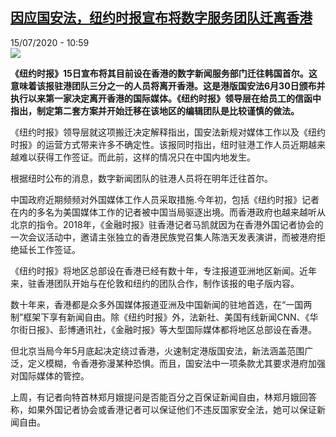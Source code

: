 <!--1594806837000-->
[因应国安法，纽约时报宣布将数字服务团队迁离香港](http://www.rfi.fr//cn/%E6%B8%AF%E6%BE%B3%E5%8F%B0/20200715-%E5%9B%A0%E5%BA%94%E5%9B%BD%E5%AE%89%E6%B3%95%EF%BC%8C%E7%BA%BD%E7%BA%A6%E6%97%B6%E6%8A%A5%E5%AE%A3%E5%B8%83%E5%B0%86%E6%95%B0%E5%AD%97%E6%9C%8D%E5%8A%A1%E5%9B%A2%E9%98%9F%E8%BF%81%E7%A6%BB%E9%A6%99%E6%B8%AF)
------

<div>15/07/2020 - 10:59</div><img src="https://s.rfi.fr/media/display/6e44df7e-166a-11ea-8ccb-005056bf7c53/w:310/p:16x9/2012-10-25T153410Z_1522053630_GM1E6BU06ST01_RTRMADP_3_NEWYORKTIMES-RESULTS_0.JPG"><p><strong>《纽约时报》15日宣布将其目前设在香港的数字新闻服务部门迁往韩国首尔。这意味着该报驻港团队三分之一的人员将离开香港。这是港版国安法6月30日颁布并执行以来第一家决定离开香港的国际媒体。《纽约时报》领导层在给员工的信函中指出，制定第二套方案并开始迁移在该地区的编辑团队是比较谨慎的做法。</strong></p><div class="t-content__body u-clearfix"><div class="m-interstitial"></div><p>《纽约时报》领导层就这项搬迁决定解释指出，国安法新规对媒体工作以及《纽约时报》的运营方式带来许多不确定性。该报同时指出，纽时驻港工作人员近期越来越难以获得工作签证。而此前，这样的情况只在中国内地发生。</p><p>根据纽时公布的消息，数字新闻团队的驻港人员将在明年迁往首尔。</p><p>中国政府近期频频对外国媒体工作人员采取措施.今年初，包括《纽约时报》记者在内的多名为美国媒体工作的记者被中国当局驱逐出境。而香港政府也越来越听从北京的指令。2018年，《金融时报》驻香港记者马凯就因为在香港外国记者协会的一次会议活动中，邀请主张独立的香港民族党召集人陈浩天发表演讲，而被港府拒绝延长工作签证。</p><p>《纽约时报》将地区总部设在香港已经有数十年，专注报道亚洲地区新闻。近年来，驻香港团队开始与在伦敦和纽约的团队合作，制作该报的电子版内容。</p><p>数十年来，香港都是众多外国媒体报道亚洲及中国新闻的驻地首选，在“一国两制”框架下享有新闻自由。除《纽约时报》外，法新社、美国有线新闻CNN、《华尔街日报》、彭博通讯社，《金融时报》等大型国际媒体都将地区总部设在香港。</p><p>但北京当局今年5月底起决定绕过香港，火速制定港版国安法，新法涵盖范围广泛，定义模糊，令香港弥漫某种恐惧。而且，国安法中一项条款尤其要求港府加强对国际媒体的管控。</p><p>上周，有记者向特首林郑月娥提问是否能百分之百保证新闻自由，林郑月娥回答称，如果外国记者协会或香港记者可以保证他们不违反国家安全法，她可以保证新闻自由。</p><div class="o-self-promo o-self-promo--nl o-self-promo--hidden" data-selfpromo-newsletter></div><div class="o-self-promo o-self-promo--app o-self-promo--hidden" data-selfpromo-app></div></div>
